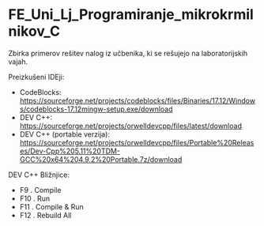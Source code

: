 # FE_Uni_Lj_Programiranje_mikrokrmilnikov_C
Zbirka primerov rešitev nalog iz učbenika, ki se rešujejo na laboratorijskih vajah.

Preizkušeni IDEji:
- CodeBlocks: https://sourceforge.net/projects/codeblocks/files/Binaries/17.12/Windows/codeblocks-17.12mingw-setup.exe/download
- DEV C++: https://sourceforge.net/projects/orwelldevcpp/files/latest/download
- DEV C++ (portable verzija): https://sourceforge.net/projects/orwelldevcpp/files/Portable%20Releases/Dev-Cpp%205.11%20TDM-GCC%20x64%204.9.2%20Portable.7z/download

DEV C++ Bližnjice:
- F9  . Compile
- F10 . Run
- F11 . Compile & Run
- F12 . Rebuild All

